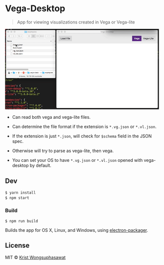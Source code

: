 # Vega-Desktop

> App for viewing visualizations created in Vega or Vega-lite

![Vega-Desktop](images/v1.0.0.gif)

- Can read both vega and vega-lite files.
- Can determine the file format if the extension is `*.vg.json` or `*.vl.json`.
- If the extension is just `*.json`, will check for `$schema` field in the JSON spec.
- Otherwise will try to parse as vega-lite, then vega.

- You can set your OS to have `*.vg.json` or `*.vl.json` opened with vega-desktop by default.

## Dev

```bash
$ yarn install
$ npm start
```

### Build

```
$ npm run build
```

Builds the app for OS X, Linux, and Windows, using [electron-packager](https://github.com/electron-userland/electron-packager).


## License

MIT © [Krist Wongsuphasawat](http://kristw.yellowpigz.com)
